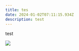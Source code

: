 ```yaml
---
title: tes
date: 2024-01-02T07:11:15.934Z
description: test
---
```

test

![](/img/d7e5edfa-6653-42ec-ae35-5a53df2c0ea4.jpg)